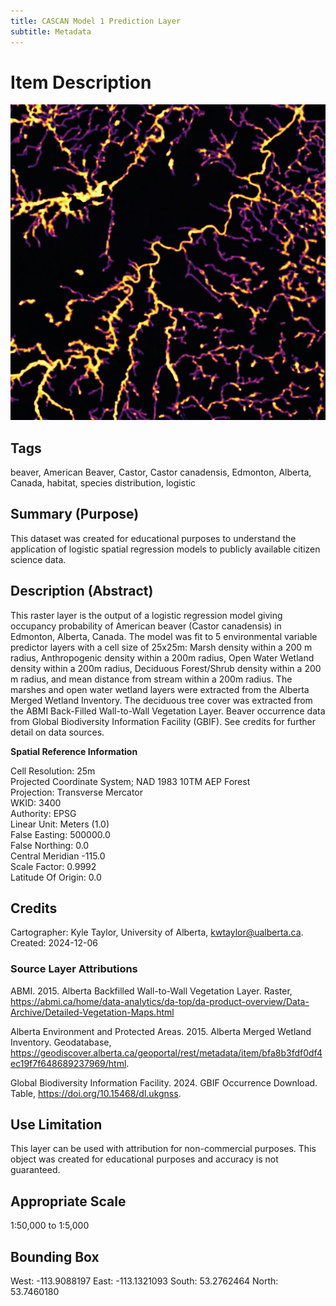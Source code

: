 ```yaml
---
title: CASCAN Model 1 Prediction Layer
subtitle: Metadata
---
```


# Item Description
![](images/predict_thumb.jpg)

## Tags
beaver, American Beaver, Castor, Castor canadensis, Edmonton, Alberta, Canada, habitat, species distribution, logistic
## Summary (Purpose)
This dataset was created for educational purposes to understand the application of logistic spatial regression models to publicly available citizen science data.
## Description (Abstract)
This raster layer is the output of a logistic regression model giving occupancy probability of American beaver (Castor canadensis) in Edmonton, Alberta, Canada. The model was fit to 5 environmental variable predictor layers with a cell size of 25x25m: Marsh density within a 200 m radius, Anthropogenic density within a 200m radius, Open Water Wetland density within a 200m radius, Deciduous Forest/Shrub density within a 200 m radius, and mean distance from stream within a 200m radius. The marshes and open water wetland layers were extracted from the Alberta Merged Wetland Inventory. The deciduous tree cover was extracted from the ABMI Back-Filled Wall-to-Wall Vegetation Layer. Beaver occurrence data from Global Biodiversity Information Facility (GBIF).  See credits for further detail on data sources.

**Spatial Reference Information**

Cell Resolution: 25m  
Projected Coordinate System; NAD 1983 10TM AEP Forest  
Projection: Transverse Mercator  
WKID: 3400  
Authority: EPSG  
Linear Unit: Meters (1.0)  
False Easting: 500000.0  
False Northing: 0.0  
Central Meridian -115.0  
Scale Factor: 0.9992  
Latitude Of Origin: 0.0  

## Credits
Cartographer: Kyle Taylor, University of Alberta, kwtaylor@ualberta.ca.
Created: 2024-12-06
### Source Layer Attributions

ABMI. 2015. Alberta Backfilled Wall-to-Wall Vegetation Layer. Raster, https://abmi.ca/home/data-analytics/da-top/da-product-overview/Data-Archive/Detailed-Vegetation-Maps.html

Alberta Environment and Protected Areas. 2015. Alberta Merged Wetland Inventory. Geodatabase, https://geodiscover.alberta.ca/geoportal/rest/metadata/item/bfa8b3fdf0df4ec19f7f648689237969/html.

Global Biodiversity Information Facility. 2024. GBIF Occurrence Download. Table, https://doi.org/10.15468/dl.ukgnss.

## Use Limitation
This layer can be used with attribution for non-commercial purposes. This object was created for educational purposes and accuracy is not guaranteed.

## Appropriate Scale
1:50,000 to 1:5,000
## Bounding Box
West: -113.9088197
East: -113.1321093
South: 53.2762464
North: 53.7460180
